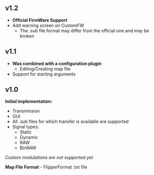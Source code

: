 ## v1.2
- **Official FirmWare Support**
- Add warning screen on CustomFW
    - The .sub file format may differ from the official one and may be broken

## v1.1
- **Was combined with a configuration plugin**
    - Editing/Creating map file
- Support for starting arguments

## v1.0

**Initial implementation:**
- Transmission
- GUI
- All .sub files for which transfer is available are supported
- Signal types:
    - Static
    - Dynamic
    - RAW
    - BinRAW

*Custom modulations are not supported yet*

**Map File Format** - FlipperFormat .txt file